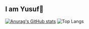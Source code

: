 ## I am Yusuf👋
[![Anurag's GitHub stats](https://github-readme-stats.vercel.app/api?username=YusufTufan)](https://github.com/anuraghazra/github-readme-stats)
![Top Langs](https://github-readme-stats.vercel.app/api/top-langs/?username=YusufTufan&hide_progress=true)
<!--
**YusufTufan/YusufTufan** is a ✨ _special_ ✨ repository because its `README.md` (this file) appears on your GitHub profile.

Here are some ideas to get you started:

- 🔭 I’m currently working on ...
- 🌱 I’m currently learning ...
- 👯 I’m looking to collaborate on ...
- 🤔 I’m looking for help with ...
- 💬 Ask me about ...
- 📫 How to reach me: ...
- 😄 Pronouns: ...
- ⚡ Fun fact: ...
-->
